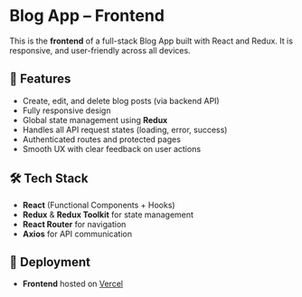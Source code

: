 # Blog App – Frontend

This is the **frontend** of a full-stack Blog App built with React and Redux. It is responsive, and user-friendly across all devices.

## 🌟 Features

- Create, edit, and delete blog posts (via backend API)
- Fully responsive design
- Global state management using **Redux**
- Handles all API request states (loading, error, success)
- Authenticated routes and protected pages
- Smooth UX with clear feedback on user actions

## 🛠️ Tech Stack

- **React** (Functional Components + Hooks)
- **Redux** & **Redux Toolkit** for state management
- **React Router** for navigation
- **Axios** for API communication

## 🚀 Deployment

- **Frontend** hosted on [Vercel](https://vercel.com/)

